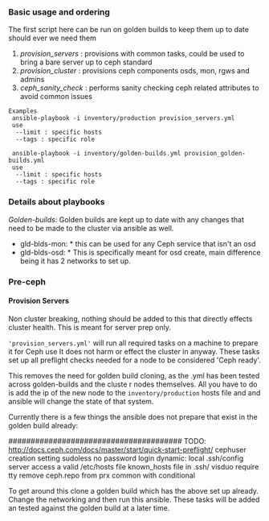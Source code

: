 
### Basic usage and ordering

The first script here can be run on golden builds to keep them up to date should ever we need them


1. *provision_servers* : provisions with common tasks, could be used to bring a bare server up to ceph standard
2. *provision_cluster* : provisions ceph components osds, mon, rgws and admins
3. *ceph_sanity_check* : performs sanity checking ceph related attributes to avoid common issues

```
Examples
 ansible-playbook -i inventory/production provision_servers.yml
 use
  --limit : specific hosts
  --tags : specific role

 ansible-playbook -i inventory/golden-builds.yml provision_golden-builds.yml
 use
  --limit : specific hosts
  --tags : specific role
```

###  Details about playbooks

*Golden-builds:*
 Golden builds are kept up to date with any changes that need to be made to the cluster via ansible as well.

* gld-blds-mon: *
  this can be used for any Ceph service that isn't an osd
* gld-blds-osd: *
  This is specifically meant for osd create, main difference being it has 2 networks to set up.


### Pre-ceph

#### Provision Servers
 Non cluster breaking, nothing should be added to this that directly effects cluster health. This is meant for
 server prep only.
 
 `'provision_servers.yml'` will run all required tasks on a machine to prepare it for Ceph use
 It does not harm or effect the cluster in anyway. These tasks set up all preflight checks needed for a node
 to be considered 'Ceph ready'. 

 This removes the need for golden build cloning, as the .yml has been tested across golden-builds and the cluste r nodes themselves. All you have to do is add the ip of the new node to the `inventory/production` hosts file and and ansible will change the state of that system. 

 Currently there is a few things the ansible does not prepare that exist in the golden build already:

#######################################
 TODO: http://docs.ceph.com/docs/master/start/quick-start-preflight/
  cephuser creation
  setting sudoless no password login
  dynamic:
    local .ssh/config server access
    a valid /etc/hosts file
  known_hosts file in .ssh/
  visduo require tty
  remove ceph.repo from prx common with conditional

  
 To get around this clone a golden build which has the above set up already. Change the networking and 
 then run this ansible. These tasks will be added an tested against the golden build at a later time. 

